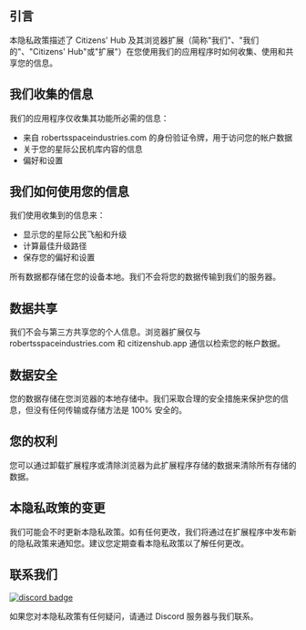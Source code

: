 ## 引言

本隐私政策描述了 Citizens' Hub 及其浏览器扩展（简称"我们"、"我们的"、"Citizens' Hub"或"扩展"）在您使用我们的应用程序时如何收集、使用和共享您的信息。

## 我们收集的信息

我们的应用程序仅收集其功能所必需的信息：

- 来自 robertsspaceindustries.com 的身份验证令牌，用于访问您的帐户数据
- 关于您的星际公民机库内容的信息
- 偏好和设置

## 我们如何使用您的信息

我们使用收集到的信息来：

- 显示您的星际公民飞船和升级
- 计算最佳升级路径
- 保存您的偏好和设置

所有数据都存储在您的设备本地。我们不会将您的数据传输到我们的服务器。

## 数据共享

我们不会与第三方共享您的个人信息。浏览器扩展仅与 robertsspaceindustries.com 和 citizenshub.app 通信以检索您的帐户数据。

## 数据安全

您的数据存储在您浏览器的本地存储中。我们采取合理的安全措施来保护您的信息，但没有任何传输或存储方法是 100% 安全的。

## 您的权利

您可以通过卸载扩展程序或清除浏览器为此扩展程序存储的数据来清除所有存储的数据。

## 本隐私政策的变更

我们可能会不时更新本隐私政策。如有任何更改，我们将通过在扩展程序中发布新的隐私政策来通知您。建议您定期查看本隐私政策以了解任何更改。

## 联系我们

[![discord badge](https://dcbadge.limes.pink/api/server/AEuRtb5Vy8)](https://discord.gg/AEuRtb5Vy8)

如果您对本隐私政策有任何疑问，请通过 Discord 服务器与我们联系。 